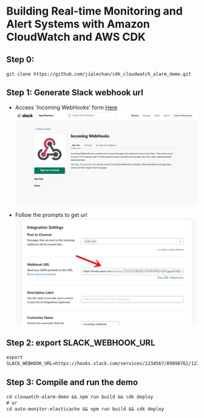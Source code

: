 # Building Real-time Monitoring and Alert Systems with Amazon CloudWatch and AWS CDK

## Step 0: 
```shell
git clone https://github.com/jialechan/cdk_cloudwatch_alarm_demo.git
```
## Step 1: Generate Slack webhook url
* Access 'Incoming WebHooks' form [Here](https://slack.com/apps/A0F7XDUAZ-incoming-webhooks)
![image1](/asset/B8CDFC8F-2FD1-440E-B6AC-4E9398EB3497.png)   

* Follow the prompts to get url
![image2](/asset/7472EA7D-5E66-41D8-9C29-3DC8361372B4.png)    

## Step 2: export SLACK_WEBHOOK_URL
```shell
export SLACK_WEBHOOK_URL=https://hooks.slack.com/services/1234567/89098762/12345678abcdefghi
```

## Step 3: Compile and run the demo
```shell
cd clouwatch-alarm-demo && npm run build && cdk deploy
# or
cd auto-monitor-elasticache && npm run build && cdk deploy
```
